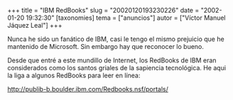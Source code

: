 +++
title = "IBM RedBooks"
slug = "20020120193230226"
date = "2002-01-20 19:32:30"
[taxonomies]
tema = ["anuncios"]
autor = ["Víctor Manuel Jáquez Leal"]
+++

Nunca he sido un fanático de IBM, casi le tengo el mismo prejuicio que
he mantenido de Microsoft. Sin embargo hay que reconocer lo bueno.

Desde que entré a este mundillo de Internet, los RedBooks de IBM eran
considerados como los santos griales de la sapiencia tecnológica. He
aqui la liga a algunos RedBooks para leer en línea:

<http://publib-b.boulder.ibm.com/Redbooks.nsf/portals/>

